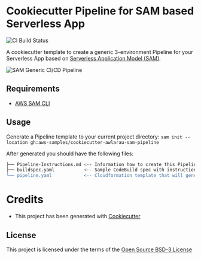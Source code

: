 # Cookiecutter Pipeline for SAM based Serverless App

![CI Build Status](https://travis-ci.org/aws-samples/cookiecutter-aws-sam-pipeline.svg?branch=master)

A cookiecutter template to create a generic 3-environment Pipeline for your Serverless App based on [Serverless Application Model (SAM)](https://github.com/awslabs/serverless-application-model).

![SAM Generic CI/CD Pipeline]({{cookiecutter.project_name}}/pipeline-sample.png)

## Requirements

* [AWS SAM CLI](https://github.com/awslabs/aws-sam-cli) 

## Usage

Generate a Pipeline template to your current project directory: `sam init --location gh:aws-samples/cookiecutter-awlarau-sam-pipeline`

After generated you should have the following files:

```bash
├── Pipeline-Instructions.md <-- Information how to create this Pipeline
├── buildspec.yaml           <-- Sample CodeBuild spec with instructions on how to update it (in case you don't have one)
└── pipeline.yaml            <-- Cloudformation template that will generate this 3-environment pipeline
```

# Credits

* This project has been generated with [Cookiecutter](https://github.com/audreyr/cookiecutter)

License
-------

This project is licensed under the terms of the [Open Source BSD-3 License](/LICENSE)
